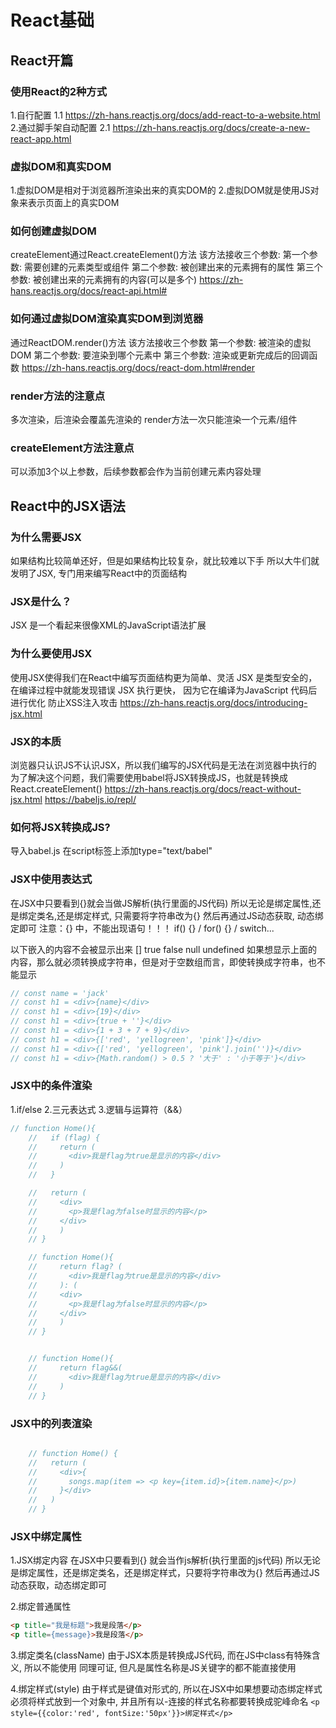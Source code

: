 # React基础

## React开篇

### 使用React的2种方式

1.自行配置
1.1 https://zh-hans.reactjs.org/docs/add-react-to-a-website.html
2.通过脚手架自动配置
2.1 https://zh-hans.reactjs.org/docs/create-a-new-react-app.html

### 虚拟DOM和真实DOM

  1.虚拟DOM是相对于浏览器所渲染出来的真实DOM的
  2.虚拟DOM就是使用JS对象来表示页面上的真实DOM

### 如何创建虚拟DOM

createElement通过React.createElement()方法
 该方法接收三个参数:
 第一个参数: 需要创建的元素类型或组件
 第二个参数: 被创建出来的元素拥有的属性
 第三个参数: 被创建出来的元素拥有的内容(可以是多个)
https://zh-hans.reactjs.org/docs/react-api.html#

### 如何通过虚拟DOM渲染真实DOM到浏览器

   通过ReactDOM.render()方法
   该方法接收三个参数
   第一个参数: 被渲染的虚拟DOM
   第二个参数: 要渲染到哪个元素中
   第三个参数: 渲染或更新完成后的回调函数
 https://zh-hans.reactjs.org/docs/react-dom.html#render

### render方法的注意点

 多次渲染，后渲染会覆盖先渲染的
 render方法一次只能渲染一个元素/组件

### createElement方法注意点

可以添加3个以上参数，后续参数都会作为当前创建元素内容处理

## React中的JSX语法

### 为什么需要JSX

如果结构比较简单还好，但是如果结构比较复杂，就比较难以下手
所以大牛们就发明了JSX, 专门用来编写React中的页面结构

### JSX是什么？

JSX 是一个看起来很像XML的JavaScript语法扩展

### 为什么要使用JSX

使用JSX使得我们在React中编写页面结构更为简单、灵活
JSX 是类型安全的， 在编译过程中就能发现错误
JSX 执行更快， 因为它在编译为JavaScript 代码后进行优化
防止XSS注入攻击
https://zh-hans.reactjs.org/docs/introducing-jsx.html

### JSX的本质

浏览器只认识JS不认识JSX，所以我们编写的JSX代码是无法在浏览器中执行的
为了解决这个问题，我们需要使用babel将JSX转换成JS，也就是转换成React.createElement()
https://zh-hans.reactjs.org/docs/react-without-jsx.html
https://babeljs.io/repl/

### 如何将JSX转换成JS?

导入babel.js
在script标签上添加type="text/babel"

### JSX中使用表达式

在JSX中只要看到{}就会当做JS解析(执行里面的JS代码)
所以无论是绑定属性,还是绑定类名,还是绑定样式, 只需要将字符串改为{}
然后再通过JS动态获取, 动态绑定即可
注意：{} 中，不能出现语句！！！ if() {} / for() {} / switch...

以下嵌入的内容不会被显示出来 [] true false null undefined
如果想显示上面的内容，那么就必须转换成字符串，但是对于空数组而言，即使转换成字符串，也不能显示

```js
// const name = 'jack'
// const h1 = <div>{name}</div>
// const h1 = <div>{19}</div>
// const h1 = <div>{true + ''}</div>
// const h1 = <div>{1 + 3 + 7 + 9}</div>
// const h1 = <div>{['red', 'yellogreen', 'pink']}</div>
// const h1 = <div>{['red', 'yellogreen', 'pink'].join('')}</div>
// const h1 = <div>{Math.random() > 0.5 ? '大于' : '小于等于'}</div>
```


### JSX中的条件渲染

1.if/else
2.三元表达式
3.逻辑与运算符（&&）

```js
// function Home(){
    //   if (flag) {
    //     return (
    //       <div>我是flag为true是显示的内容</div>
    //     )
    //   }

    //   return (
    //     <div>
    //       <p>我是flag为false时显示的内容</p>
    //     </div>
    //     )
    // }

    // function Home(){
    //     return flag? (
    //       <div>我是flag为true是显示的内容</div>
    //     ): (
    //     <div>
    //       <p>我是flag为false时显示的内容</p>
    //     </div>
    //     )
    // }


    // function Home(){
    //     return flag&&(
    //       <div>我是flag为true是显示的内容</div>
    //     )
    // }

```

### JSX中的列表渲染

```js

    // function Home() {
    //   return (
    //     <div>{
    //       songs.map(item => <p key={item.id}>{item.name}</p>)
    //     }</div>
    //   )
    // }
```

### JSX中绑定属性

1.JSX绑定内容
  在JSX中只要看到{} 就会当作js解析(执行里面的js代码)
  所以无论是绑定属性，还是绑定类名，还是绑定样式，只要将字符串改为{}
  然后再通过JS动态获取，动态绑定即可

2.绑定普通属性

```html
<p title="我是标题">我是段落</p>
<p title={message}>我是段落</p>
```

3.绑定类名(className)
  由于JSX本质是转换成JS代码, 而在JS中class有特殊含义, 所以不能使用
  同理可证, 但凡是属性名称是JS关键字的都不能直接使用  

4.绑定样式(style)
  由于样式是键值对形式的, 所以在JSX中如果想要动态绑定样式
  必须将样式放到一个对象中, 并且所有以-连接的样式名称都要转换成驼峰命名
  `<p style={{color:'red', fontSize:'50px'}}>绑定样式</p>`



